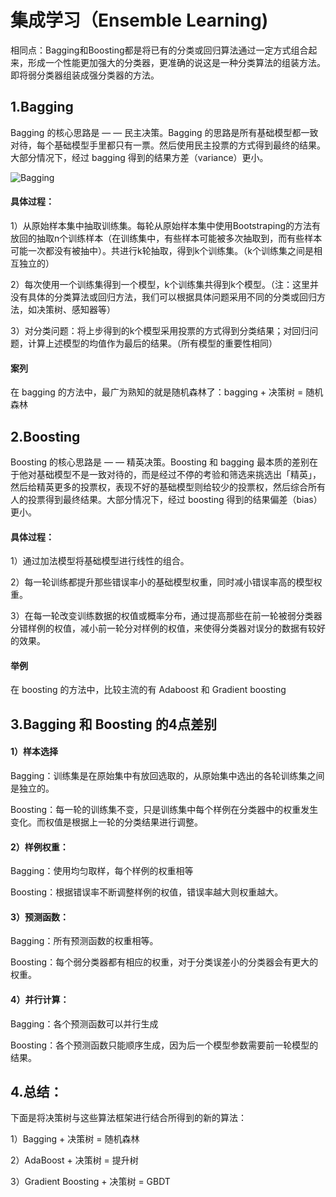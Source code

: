 # 集成学习（Ensemble Learning)
相同点：Bagging和Boosting都是将已有的分类或回归算法通过一定方式组合起来，形成一个性能更加强大的分类器，更准确的说这是一种分类算法的组装方法。即将弱分类器组装成强分类器的方法。

## 1.Bagging
Bagging 的核心思路是 — — 民主决策。Bagging 的思路是所有基础模型都一致对待，每个基础模型手里都只有一票。然后使用民主投票的方式得到最终的结果。大部分情况下，经过 bagging 得到的结果方差（variance）更小。

![Bagging](https://user-images.githubusercontent.com/61290493/83044108-5c2fae80-a009-11ea-8720-bd35a3e12bd3.png)

#### 具体过程：

1）从原始样本集中抽取训练集。每轮从原始样本集中使用Bootstraping的方法有放回的抽取n个训练样本（在训练集中，有些样本可能被多次抽取到，而有些样本可能一次都没有被抽中）。共进行k轮抽取，得到k个训练集。（k个训练集之间是相互独立的）

2）每次使用一个训练集得到一个模型，k个训练集共得到k个模型。（注：这里并没有具体的分类算法或回归方法，我们可以根据具体问题采用不同的分类或回归方法，如决策树、感知器等）

3）对分类问题：将上步得到的k个模型采用投票的方式得到分类结果；对回归问题，计算上述模型的均值作为最后的结果。（所有模型的重要性相同）

#### 案列
在 bagging 的方法中，最广为熟知的就是随机森林了：bagging + 决策树 = 随机森林

## 2.Boosting
Boosting 的核心思路是 — — 精英决策。Boosting 和 bagging 最本质的差别在于他对基础模型不是一致对待的，而是经过不停的考验和筛选来挑选出「精英」，然后给精英更多的投票权，表现不好的基础模型则给较少的投票权，然后综合所有人的投票得到最终结果。大部分情况下，经过 boosting 得到的结果偏差（bias）更小。

#### 具体过程：
1）通过加法模型将基础模型进行线性的组合。

2）每一轮训练都提升那些错误率小的基础模型权重，同时减小错误率高的模型权重。

3）在每一轮改变训练数据的权值或概率分布，通过提高那些在前一轮被弱分类器分错样例的权值，减小前一轮分对样例的权值，来使得分类器对误分的数据有较好的效果。

#### 举例
在 boosting 的方法中，比较主流的有 Adaboost 和 Gradient boosting

## 3.Bagging 和 Boosting 的4点差别

#### 1）样本选择
Bagging：训练集是在原始集中有放回选取的，从原始集中选出的各轮训练集之间是独立的。

Boosting：每一轮的训练集不变，只是训练集中每个样例在分类器中的权重发生变化。而权值是根据上一轮的分类结果进行调整。

#### 2）样例权重：
Bagging：使用均匀取样，每个样例的权重相等

Boosting：根据错误率不断调整样例的权值，错误率越大则权重越大。

#### 3）预测函数：
Bagging：所有预测函数的权重相等。

Boosting：每个弱分类器都有相应的权重，对于分类误差小的分类器会有更大的权重。

#### 4）并行计算：
Bagging：各个预测函数可以并行生成

Boosting：各个预测函数只能顺序生成，因为后一个模型参数需要前一轮模型的结果。

## 4.总结：
下面是将决策树与这些算法框架进行结合所得到的新的算法：

1）Bagging + 决策树 = 随机森林

2）AdaBoost + 决策树 = 提升树

3）Gradient Boosting + 决策树 = GBDT

